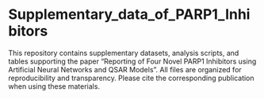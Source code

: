 # Supplementary_data_of_PARP1_Inhibitors
This repository contains supplementary datasets, analysis scripts, and tables supporting the paper “Reporting of Four Novel PARP1 Inhibitors using Artificial Neural Networks and QSAR Models”. All files are organized for reproducibility and transparency. Please cite the corresponding publication when using these materials.
